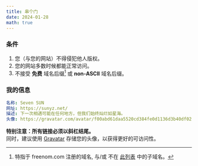 ```yaml
---
title: 串个门
date: 2024-01-28
math: true
---
```


### 条件

1. 您（与您的网站）不得侵犯他人版权。
2. 您的网站多数时候都能正常访问。
3. 不接受 **免费** 域名后缀[^*] 或 **non-ASCII** 域名后缀。

[^*]: 特指于 freenom.com 注册的域名, 与/或 不在 [此列表](https://publicsuffix.org/list/public_suffix_list.dat) 中的子域名。

### 我的信息

```yaml
名称: Seven SUN
网址: https://sunyz.net/
描述: 下一次相遇可能在任何地方，但我们始终灿烂如星海。
头像: https://gravatar.com/avatar/f00abd61daa5520cd384fe0d1136d3b40df021ac87089061fe99b4a3f74dc9a2/
```

**特别注意：所有链接必须以斜杠结尾。**  
同时，建议使用 [Gravatar](https://gravatar.com) 存储您的头像，以获得更好的可访问性。
